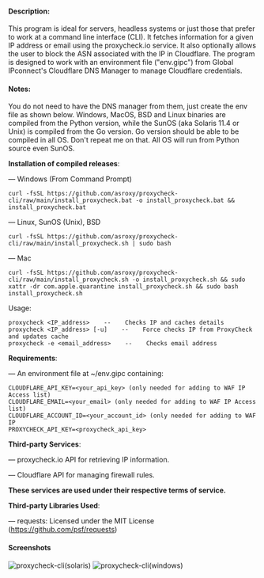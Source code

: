 #### Description:
This program is ideal for servers, headless systems or just those that prefer to work at a command line interface (CLI). It fetches information for a given IP address or email using the proxycheck.io service. It also optionally allows the user to block the ASN associated with the IP in Cloudflare. The program is designed to work with an environment file ("env.gipc") from Global IPconnect's Cloudflare DNS Manager to manage Cloudflare credentials.

#### Notes:
You do not need to have the DNS manager from them, just create the env file as shown below. Windows, MacOS, BSD and Linux binaries are compiled from the Python version, while the SunOS (aka Solaris 11.4 or Unix) is compiled from the Go version. Go version should be able to be compiled in all OS. Don't repeat me on that. All OS will run from Python source even SunOS.

**Installation of compiled releases**:

— Windows (From Command Prompt)
```
curl -fsSL https://github.com/asroxy/proxycheck-cli/raw/main/install_proxycheck.bat -o install_proxycheck.bat && install_proxycheck.bat
```
— Linux, SunOS (Unix), BSD
```
curl -fsSL https://github.com/asroxy/proxycheck-cli/raw/main/install_proxycheck.sh | sudo bash
```
— Mac
```
curl -fsSL https://github.com/asroxy/proxycheck-cli/raw/main/install_proxycheck.sh -o install_proxycheck.sh && sudo xattr -dr com.apple.quarantine install_proxycheck.sh && sudo bash install_proxycheck.sh
```        
Usage:

	proxycheck <IP_address>    --    Checks IP and caches details
	proxycheck <IP_address> [-u]    --    Force checks IP from ProxyCheck and updates cache
 	proxycheck -e <email_address>    --    Checks email address

**Requirements**:

—  An environment file at ~/env.gipc containing:
```
CLOUDFLARE_API_KEY=<your_api_key> (only needed for adding to WAF IP Access list)
CLOUDFLARE_EMAIL=<your_email> (only needed for adding to WAF IP Access list)
CLOUDFLARE_ACCOUNT_ID=<your_account_id> (only needed for adding to WAF IP 
PROXYCHECK_API_KEY=<proxycheck_api_key>
```

**Third-party Services**:

—  proxycheck.io API for retrieving IP information.

—  Cloudflare API for managing firewall rules.

**These services are used under their respective terms of service.**

**Third-party Libraries Used**:

—  requests: Licensed under the MIT License (https://github.com/psf/requests)

#### Screenshots

![proxycheck-cli(solaris)](https://github.com/user-attachments/assets/54717eb4-32ae-43ea-a85c-096cb3da87c8)
![proxycheck-cli(windows)](https://github.com/user-attachments/assets/26fcd69e-9b45-448e-a4c2-d68b887b4a42)
